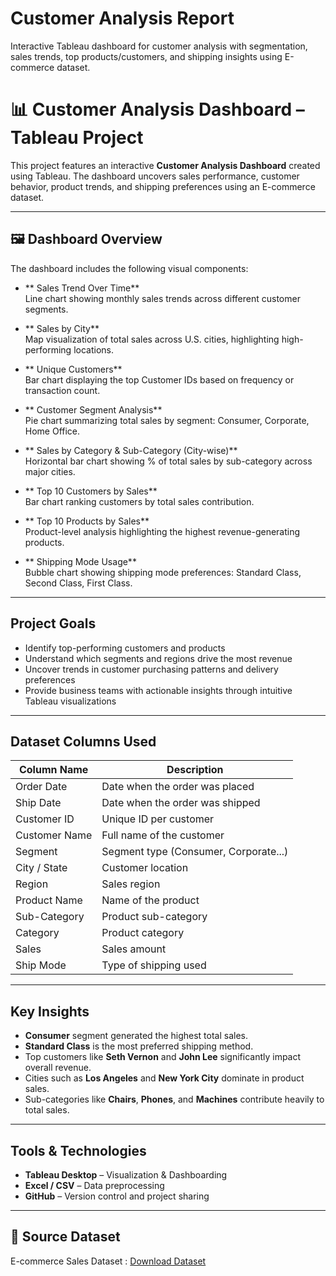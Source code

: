 # Customer Analysis Report
Interactive Tableau dashboard for customer analysis with segmentation, sales trends, top products/customers, and shipping insights using  E-commerce dataset.

# 📊 Customer Analysis Dashboard – Tableau Project

This project features an interactive **Customer Analysis Dashboard** created using Tableau. The dashboard uncovers sales performance, customer behavior, product trends, and shipping preferences using an E-commerce dataset.

---

## 🖼️ Dashboard Overview

The dashboard includes the following visual components:

- ** Sales Trend Over Time**  
  Line chart showing monthly sales trends across different customer segments.

- ** Sales by City**  
  Map visualization of total sales across U.S. cities, highlighting high-performing locations.

- ** Unique Customers**  
  Bar chart displaying the top Customer IDs based on frequency or transaction count.

- ** Customer Segment Analysis**  
  Pie chart summarizing total sales by segment: Consumer, Corporate, Home Office.

- ** Sales by Category & Sub-Category (City-wise)**  
  Horizontal bar chart showing % of total sales by sub-category across major cities.

- ** Top 10 Customers by Sales**  
  Bar chart ranking customers by total sales contribution.

- ** Top 10 Products by Sales**  
  Product-level analysis highlighting the highest revenue-generating products.

- ** Shipping Mode Usage**  
  Bubble chart showing shipping mode preferences: Standard Class, Second Class, First Class.

---

##  Project Goals

- Identify top-performing customers and products
- Understand which segments and regions drive the most revenue
- Uncover trends in customer purchasing patterns and delivery preferences
- Provide business teams with actionable insights through intuitive Tableau visualizations

---

##  Dataset Columns Used

| Column Name     | Description                            |
|-----------------|----------------------------------------|
| Order Date      | Date when the order was placed         |
| Ship Date       | Date when the order was shipped        |
| Customer ID     | Unique ID per customer                 |
| Customer Name   | Full name of the customer              |
| Segment         | Segment type (Consumer, Corporate...)  |
| City / State    | Customer location                      |
| Region          | Sales region                           |
| Product Name    | Name of the product                    |
| Sub-Category    | Product sub-category                   |
| Category        | Product category                       |
| Sales           | Sales amount                           |
| Ship Mode       | Type of shipping used                  |

---

## Key Insights

- **Consumer** segment generated the highest total sales.
- **Standard Class** is the most preferred shipping method.
- Top customers like **Seth Vernon** and **John Lee** significantly impact overall revenue.
- Cities such as **Los Angeles** and **New York City** dominate in product sales.
- Sub-categories like **Chairs**, **Phones**, and **Machines** contribute heavily to total sales.

---

## Tools & Technologies

- **Tableau Desktop** – Visualization & Dashboarding  
- **Excel / CSV** – Data preprocessing  
- **GitHub** – Version control and project sharing

---

## 🧾 Source Dataset
E-commerce Sales Dataset : <a href="https://github.com/venkteshwari/Customer-Analysis-Report/blob/main/SalesData.xlsx">Download Dataset</a>


